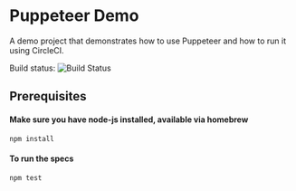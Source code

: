 # Puppeteer Demo

A demo project that demonstrates how to use Puppeteer and how to run it using CircleCI.

Build status: ![Build Status](https://circleci.com/gh/alisterscott/puppeteer-demo.svg?style=shield)

## Prerequisites

#### Make sure you have node-js installed, available via homebrew

`npm install`

#### To run the specs

`npm test`
